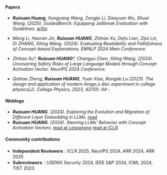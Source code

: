 

#### Papers

- *<strong><strong>Ruixuan Huang</strong></strong>, Xunguang Wang, Zongjie Li, Daoyuan Wu, Shuai Wang. (2025). GuidedBench: Equipping Jailbreak Evaluation with Guidelines.* [arXiv](https://arxiv.org/html/2502.16903v1)

- *Meng Li, Haoran Jin, <strong><strong>Ruixuan HUANG</strong></strong>, Zhihao Xu, Defu Lian, Zijia Lin, Di ZHANG, Xiting Wang. (2024). Evaluating Readability and Faithfulness of Concept-based Explanations. EMNLP 2024 Main Conference.*

- *Zhihao Xu\*, <strong><strong>Ruixuan HUANG</strong></strong>\*, Changyu Chen, Xiting Wang. (2024). Uncovering Safety Risks of Large Language Models through Concept Activation Vector. NeurIPS 2024 Conference.* 

- *Qiahao Zheng, <strong><strong>Ruixuan HUANG</strong></strong>, Yuan Xiao, Rongde Lu.(2023). The design and application of modern Arago,s disc experiment  in college physics[J]. College Physics, 2023, 42(10): 44-.*

#### Weblogs

- *<strong><strong>Ruixuan HUANG</strong></strong>. (2024). Exploring the Evolution and Migration of Different Layer Embedding in LLMs.* [read](https://www.lesswrong.com/posts/4ZGHderZEEmQuCvxR/exploring-the-evolution-and-migration-of-different-layer)
- *<strong><strong>Ruixuan HUANG</strong></strong>. (2024). Steering LLMs' Behavior with Concept Activation Vectors.* [read at Lesswrong](https://www.lesswrong.com/posts/ocopJXtcRMHjZxwbm/steering-llms-behavior-with-concept-activation-vectors) [read at ICLR](https://d2jud02ci9yv69.cloudfront.net/2025-05-07-steering-llms-behavior-40/blog/steering-llms-behavior/)

#### Community contributions

- **Independent Reviewers**：ICLR 2025, NeurIPS 2024, ARR 2024, ARR 2025
- **Subreviewers**：USENIX Security 2024, IEEE S&P 2024, ICML 2024, TIST 2023